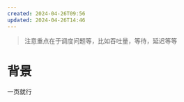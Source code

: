 ```yaml
---
created: 2024-04-26T09:56
updated: 2024-04-26T14:46
---
```


> 注意重点在于调度问题等，比如吞吐量，等待，延迟等等

# 背景
一页就行
